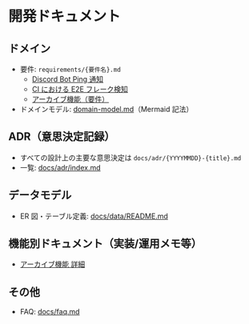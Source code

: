# 開発ドキュメント

## ドメイン

- 要件: `requirements/{要件名}.md`
  - [Discord Bot Ping 通知](../requirements/discord-bot-ping.md)
  - [CI における E2E フレーク検知](../requirements/ci-flaky-detection.md)
  - [アーカイブ機能（要件）](../requirements/archive.md)
- ドメインモデル: [domain-model.md](./domain/domain-model.md)（Mermaid 記法）

## ADR（意思決定記録）

- すべての設計上の主要な意思決定は `docs/adr/{YYYYMMDD}-{title}.md`
- 一覧: [docs/adr/index.md](./adr/index.md)

## データモデル

- ER 図・テーブル定義: [docs/data/README.md](./data/README.md)

## 機能別ドキュメント（実装/運用メモ等）

- [アーカイブ機能 詳細](./functions/archive/README.md)

## その他

- FAQ: [docs/faq.md](./faq.md)
